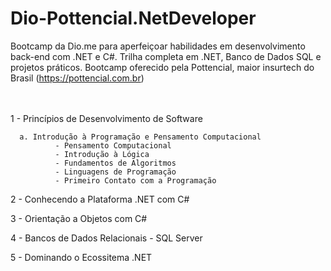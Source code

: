# Dio-Pottencial.NetDeveloper
Bootcamp da Dio.me para aperfeiçoar habilidades em desenvolvimento back-end com .NET e C#. Trilha completa em .NET, Banco de Dados SQL e projetos práticos. Bootcamp oferecido pela Pottencial, maior insurtech do Brasil (https://pottencial.com.br)


<br /> 
<br /> 
  1 - Princípios de Desenvolvimento de Software

      a. Introdução à Programação e Pensamento Computacional
              - Pensamento Computacional
              - Introdução à Lógica
              - Fundamentos de Algoritmos
              - Linguagens de Programação
              - Primeiro Contato com a Programação
              
  2 - Conhecendo a Plataforma .NET com C#

  3 - Orientação a Objetos com C#

  4 - Bancos de Dados Relacionais - SQL Server

  5 - Dominando o Ecossitema .NET
